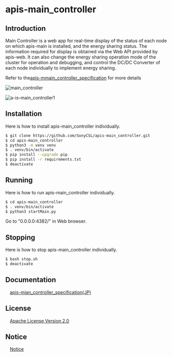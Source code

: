 # apis-main_controller

## Introduction
Main Controller is a web app for real-time display of the status of each node on which apis-main is installed, and the energy sharing status. The information required for display is obtained via the Web API provided by apis-web. It can also change the energy sharing operation mode of the cluster for operation and debugging, and control the DC/DC Converter of each node individually to implement energy sharing. 

Refer to the[apis-mmain_controller_specification](#anchor1) for more details

![main_controller](https://user-images.githubusercontent.com/71874910/94902724-9b986b00-04d3-11eb-8103-e01691331ec1.PNG)

![a-is-main_controller1](https://user-images.githubusercontent.com/71874910/94903046-25e0cf00-04d4-11eb-83b4-dac12ae0daf9.PNG)

## Installation
Here is how to install apis-main_controller individually.  

```bash
$ git clone https://github.com/SonyCSL/apis-main_controller.git
$ cd apis-main_controller
$ python3 -m venv venv
$ . venv/bin/activate
$ pip install --upgrade pip
$ pip install -r requirements.txt
$ deactivate
```

## Running
Here is how to run apis-main_controller individually.  

```bash
$ cd apis-main_controller
$ . venv/bin/activate
$ python3 startMain.py
```
Go to "0.0.0.0:4382/" in Web browser.

## Stopping
Here is how to stop apis-main_controller individually.  

```bash
$ bash stop.sh
$ deactivate
```
<a id="anchor1"></a>
## Documentation
&emsp;[apis-mian_controller_specification(JP)](https://github.com/SonyCSL/apis-main_controller/blob/master/doc/jp/apis-main-controller_specification.md)



## License
&emsp;[Apache License Version 2.0](https://github.com/oes-github/apis-main-controller/blob/master/LICENSE)


## Notice
&emsp;[Notice](https://github.com/oes-github/apis-main-controller/blob/master/NOTICE.md)
